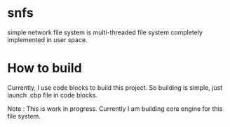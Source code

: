 snfs
====

simple network file system is multi-threaded file system completely implemented in user space. 


How to build
===========
Currently, I use code blocks to build this project. So building is simple, just launch .cbp file in code blocks.



Note : This is work in progress. Currently I am building core engine for this file system.
